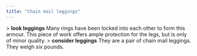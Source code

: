 ```yaml
---
title: "Chain mail leggings"
---
```


\> **look leggings**
Many rings have been locked into each other to form this armour. This
piece of
work offers ample protection for the legs, but is only of minor
quality.
\> **consider leggings**
They are a pair of chain mail leggings.
They weigh six pounds.